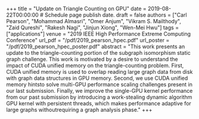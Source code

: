 +++
title = "Update on Triangle Counting on GPU"
date = 2019-08-22T00:00:00  # Schedule page publish date.
draft = false
authors = ["Carl Pearson", "Mohammad Almasri", "Omer Anjum", "Vikram S. Mailthody", "Zaid Qureshi", "Rakesh Nagi", "Jinjun Xiong", "Wen-Mei Hwu"]
tags = ["applications"]
venue = "2019 IEEE High Performance Extreme Computing Conference"
url_pdf = "/pdf/2019_pearson_hpec.pdf"
url_poster = "/pdf/2019_pearson_hpec_poster.pdf"
abstract = "This work presents an update to the triangle-counting portion of the subgraph isomorphism static graph challenge.  This  work  is  motivated  by  a  desire  to  understand the  impact  of  CUDA  unified  memory on the triangle-counting problem. First, CUDA unified memory is used to overlap reading large graph data from disk with graph data structures in GPU memory. Second, we use CUDA unified memory hintsto solve multi-GPU performance scaling challenges present in our last submission. Finally, we improve the single-GPU kernel performance from our past submission by introducing a work-stealing dynamic algorithm GPU kernel with persistent threads, which makes performance adaptive for large graphs withoutrequiring a graph analysis phase."
+++
